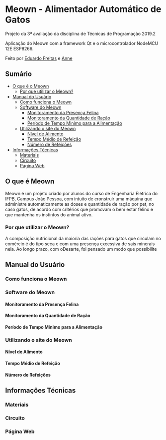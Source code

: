 # Meown - Alimentador Automático de Gatos


Projeto da 3ª avaliação da disciplina de Técnicas de Programação 2019.2

Aplicação do Meown com a framework Qt e o microcontrolador NodeMCU 12E ESP8266.

Feito por [Eduardo Freitas](https://github.com/EduFreit4s) e [Anne](https://github.com/AnneSaint)

## Sumário 
* [O que é o Meown](https://github.com/AnneSaint/Meown/blob/master/README.md#o-que-%C3%A9-meown)
  * [Por que utilizar o Meown?](https://github.com/AnneSaint/Meown/blob/master/README.md#por-que-utilizar-o-meown)
* [Manual do Usuário](https://github.com/AnneSaint/Meown/blob/master/README.md#manual-do-usu%C3%A1rio)
  * [Como funciona o Meown](https://github.com/AnneSaint/Meown/blob/master/README.md#como-funciona-o-meown)
  * [Software do Meown](https://github.com/AnneSaint/Meown/blob/master/README.md#software-do-meown)
    * [Monitoramento da Presença Felina](https://github.com/AnneSaint/Meown/blob/master/README.md#monitoramento-da-presen%C3%A7a-felina)
    * [Monitoramento da Quantidade de Ração](https://github.com/AnneSaint/Meown/blob/master/README.md#monitoramento-da-quantidade-de-ra%C3%A7%C3%A3o)
    * [Período de Tempo Minimo para a Alimentação](https://github.com/AnneSaint/Meown/blob/master/README.md#per%C3%ADodo-de-tempo-minimo-para-a-alimenta%C3%A7%C3%A3o)
  * [Utilizando o site do Meown](https://github.com/AnneSaint/Meown/blob/master/README.md#utilizando-o-site-do-meown)
    * [Nível de Alimento](https://github.com/AnneSaint/Meown/blob/master/README.md#n%C3%ADvel-de-alimento)
    * [Tempo Médio de Refeição](https://github.com/AnneSaint/Meown/blob/master/README.md#tempo-m%C3%A9dio-de-refei%C3%A7%C3%A3o)
    * [Número de Refeições](https://github.com/AnneSaint/Meown/blob/master/README.md#n%C3%BAmero-de-refei%C3%A7%C3%B5es)
* [Informações Técnicas](https://github.com/AnneSaint/Meown/blob/master/README.md#informa%C3%A7%C3%B5es-t%C3%A9cnicas)
  * [Materiais](https://github.com/AnneSaint/Meown/blob/master/README.md#materiais)
  * [Circuito](https://github.com/AnneSaint/Meown/blob/master/README.md#circuito)
  * [Página Web](https://github.com/AnneSaint/Meown/blob/master/README.md#p%C3%A1gina-web)


## O que é Meown
Meown é um projeto criado por alunos do curso de Engenharia Elétrica do IFPB, Campus João Pessoa, com intuito de cronstruir uma máquina que administre automaticamente as doses e quantidade de ração por pet, no caso gatos, de acordo com critérios que promovam o bem estar felino e que mantenha os instintos do animal ativo. 
### Por que utilizar o Meown?
A composição nutricional da maioria das rações para gatos que circulam no comércio é do tipo seca e com uma presença excessiva de sais minerais nela. Ao longo prazo, com oDesarte, foi pensado um modo que possibilite 
## Manual do Usuário
### Como funciona o Meown
### Software do Meown
#### Monitoramento da Presença Felina
#### Monitoramento da Quantidade de Ração
#### Período de Tempo Minimo para a Alimentação
### Utilizando o site do Meown
#### Nível de Alimento
#### Tempo Médio de Refeição
#### Número de Refeições
## Informações Técnicas
### Materiais
### Circuito
### Página Web
